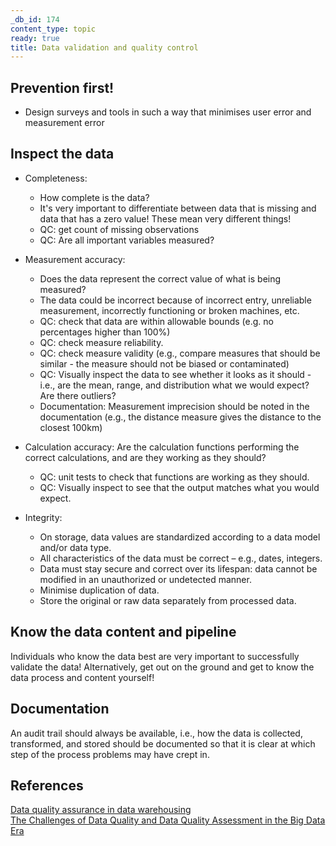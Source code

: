 ```yaml
---
_db_id: 174
content_type: topic
ready: true
title: Data validation and quality control
---
```


## Prevention first!

- Design surveys and tools in such a way that minimises user error and measurement error

## Inspect the data

- Completeness:

  - How complete is the data?
  - It's very important to differentiate between data that is missing and data that has a zero value! These mean very different things!
  - QC: get count of missing observations
  - QC: Are all important variables measured?

- Measurement accuracy:

  - Does the data represent the correct value of what is being measured?
  - The data could be incorrect because of incorrect entry, unreliable measurement, incorrectly functioning or broken machines, etc.
  - QC: check that data are within allowable bounds (e.g. no percentages higher than 100%)
  - QC: check measure reliability.
  - QC: check measure validity (e.g., compare measures that should be similar - the measure should not be biased or contaminated)
  - QC: Visually inspect the data to see whether it looks as it should - i.e., are the mean, range, and distribution what we would expect? Are there outliers?
  - Documentation: Measurement imprecision should be noted in the documentation (e.g., the distance measure gives the distance to the closest 100km)

- Calculation accuracy: Are the calculation functions performing the correct calculations, and are they working as they should?

  - QC: unit tests to check that functions are working as they should.
  - QC: Visually inspect to see that the output matches what you would expect.

- Integrity:
  - On storage, data values are standardized according to a data model and/or data type.
  - All characteristics of the data must be correct – e.g., dates, integers.
  - Data must stay secure and correct over its lifespan: data cannot be modified in an unauthorized or undetected manner.
  - Minimise duplication of data.
  - Store the original or raw data separately from processed data.

## Know the data content and pipeline

Individuals who know the data best are very important to successfully validate the data! Alternatively, get out on the ground and get to know the data process and content yourself!

## Documentation

An audit trail should always be available, i.e., how the data is collected, transformed, and stored should be documented so that it is clear at which step of
the process problems may have crept in.

## References

[Data quality assurance in data warehousing](https://www.blue-granite.com/blog/overview-of-data-quality-assurance-in-data-warehousing)  
[The Challenges of Data Quality and Data Quality Assessment in the Big Data Era](https://datascience.codata.org/articles/10.5334/dsj-2015-002/)